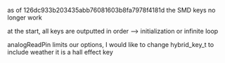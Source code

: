 as of 126dc933b203435abb76081603b8fa7978f4181d the SMD keys no longer work 

at the start, all keys are outputted in order --> initialization or infinite loop

analogReadPin limits our options, I would like to change hybrid_key_t to include weather it is a hall effect key
